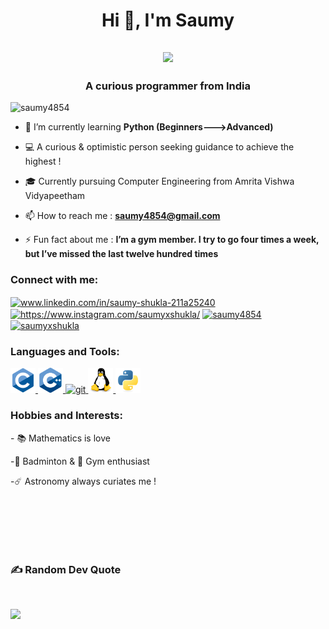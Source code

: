 <h1 align="center">Hi 👋, I'm Saumy</h1>
<h2 align ="center"> <img src="https://media.giphy.com/media/hqU2KkjW5bE2v2Z7Q2/giphy.gif" width="150"</h2>  
<h3 align="center">A curious programmer from India</h3>

<p align="left"> <img src="https://komarev.com/ghpvc/?username=saumy4854&label=Profile%20views&color=0e75b6&style=flat" alt="saumy4854" /> </p>

- 🌱 I’m currently learning **Python (Beginners--->Advanced)**

- 💻 A curious & optimistic person seeking guidance to achieve the highest !

- 🎓 Currently pursuing Computer Engineering from Amrita Vishwa Vidyapeetham

- 📫 How to reach me : **saumy4854@gmail.com**

- ⚡ Fun fact about me : **I’m a gym member. I try to go four times a week, but I’ve missed the last twelve hundred times**

<h3 align="left">Connect with me:</h3>
<p align="left">
<a href="https://linkedin.com/in/www.linkedin.com/in/saumy-shukla-211a25240" target="blank"><img align="center" src="https://raw.githubusercontent.com/rahuldkjain/github-profile-readme-generator/master/src/images/icons/Social/linked-in-alt.svg" alt="www.linkedin.com/in/saumy-shukla-211a25240" height="30" width="40" /></a>
<a href="https://instagram.com/https://www.instagram.com/saumyxshukla/" target="blank"><img align="center" src="https://raw.githubusercontent.com/rahuldkjain/github-profile-readme-generator/master/src/images/icons/Social/instagram.svg" alt="https://www.instagram.com/saumyxshukla/" height="30" width="40" /></a>
<a href="https://www.leetcode.com/saumy4854" target="blank"><img align="center" src="https://raw.githubusercontent.com/rahuldkjain/github-profile-readme-generator/master/src/images/icons/Social/leet-code.svg" alt="saumy4854" height="30" width="40" /></a>
<a href="https://discord.gg/saumyxshukla" target="blank"><img align="center" src="https://raw.githubusercontent.com/rahuldkjain/github-profile-readme-generator/master/src/images/icons/Social/discord.svg" alt="saumyxshukla" height="30" width="40" /></a>
</p>

<h3 align="left">Languages and Tools:</h3>
<p align="left"> <a href="https://www.cprogramming.com/" target="_blank" rel="noreferrer"> <img src="https://raw.githubusercontent.com/devicons/devicon/master/icons/c/c-original.svg" alt="c" width="40" height="40"/> </a> <a href="https://www.w3schools.com/cpp/" target="_blank" rel="noreferrer"> <img src="https://raw.githubusercontent.com/devicons/devicon/master/icons/cplusplus/cplusplus-original.svg" alt="cplusplus" width="40" height="40"/> </a> <a href="https://git-scm.com/" target="_blank" rel="noreferrer"> <img src="https://www.vectorlogo.zone/logos/git-scm/git-scm-icon.svg" alt="git" width="40" height="40"/> </a> <a href="https://www.linux.org/" target="_blank" rel="noreferrer"> <img src="https://raw.githubusercontent.com/devicons/devicon/master/icons/linux/linux-original.svg" alt="linux" width="40" height="40"/> </a> <a href="https://www.python.org" target="_blank" rel="noreferrer"> <img src="https://raw.githubusercontent.com/devicons/devicon/master/icons/python/python-original.svg" alt="python" width="40" height="40"/> </a> </p>


<h3 align="left">Hobbies and Interests:</h3>
<p align="left">
- 📚 Mathematics is love

-🏸 Badminton & 💪 Gym enthusiast

-☄️ Astronomy always curiates me ! 

<p><img src="https://github-readme-stats.vercel.app/api?username=saumy4854&amp;theme=tokyonight&amp;hide_border=false&amp;include_all_commits=true&amp;count_private=true" alt=""><br/>
  
<img src="https://github-readme-streak-stats.herokuapp.com/?user=saumy4854&amp;theme=tokyonight&amp;hide_border=false" alt=""><br/>
  
<img src="https://github-readme-stats.vercel.app/api/top-langs/?username=saumy4854&amp;theme=tokyonight&amp;hide_border=false&amp;include_all_commits=true&amp;count_private=true&amp;layout=compact" alt=""></p>
  
<h3 id="-random-dev-quote">✍️ Random Dev Quote</h3>
<p><img src="https://quotes-github-readme.vercel.app/api?type=horizontal&amp;theme=tokyonight" alt=""></p>
<p><img src="https://www.holopin.io/_next/image?url=https%3A%2F%2Fassets.holopin.io%2FeyJidWNrZXQiOiJob2xvcGluLWFzc2V0cyIsImtleSI6ImFzc2V0cy9jbDhkOHVrb3MwMDk0MDlqbnVuaGRhcDd3IiwiZWRpdHMiOnsicm90YXRlIjpudWxsfX0%3D&w=1920&q=75" width ="200"</p>
